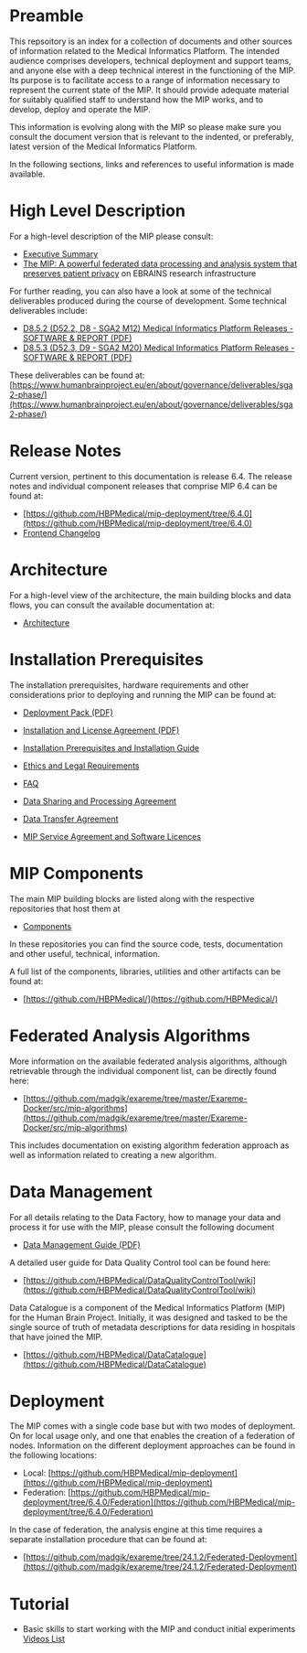 # Preamble

This repsoitory is an index for a collection of documents and other sources of information related to the Medical Informatics Platform. The intended audience comprises developers, technical deployment and support teams, and anyone else with a deep technical interest in the functioning of the MIP. Its purpose is to facilitate access to a range of information necessary to represent the current state of the MIP. It should provide adequate material for suitably qualified staff to understand how the MIP works, and to develop, deploy and operate the MIP.

This information is evolving along with the MIP so please make sure you consult the document version that is relevant to the indented, or preferably, latest version of the Medical Informatics Platform.

In the following sections, links and references to useful information is made available.

# High Level Description

For a high-level description of the MIP please consult:

- [Executive Summary](./deployment-pack/executive-summary.md)
- [The MIP: A powerful federated data processing and analysis system that preserves patient privacy](https://ebrains.eu/service/medical-informatics-platform/) on EBRAINS research infrastructure

For further reading, you can also have a look at some of the technical deliverables produced during the course of development. Some technical deliverables include:

- [D8.5.2 (D52.2, D8 - SGA2 M12) Μedical Informatics Platform Releases - SOFTWARE & REPORT (PDF)](https://sos-ch-dk-2.exo.io/public-website-production/filer_public/e0/1d/e01dd6b7-7223-4ecd-b7fb-468eab47a62e/d852_d522_d8_sga2_m12_accepted_190722.pdf)
- [D8.5.3 (D52.3, D9 - SGA2 M20) Μedical Informatics Platform Releases  -  SOFTWARE & REPORT (PDF)](https://sos-ch-dk-2.exo.io/public-website-production/filer_public/a6/97/a697ebed-cc74-463d-a4d5-c75e2b922c2b/d853_d523_d9_sga2_m20_accepted_200731.pdf)

These deliverables can be found at: [https://www.humanbrainproject.eu/en/about/governance/deliverables/sga2-phase/](https://www.humanbrainproject.eu/en/about/governance/deliverables/sga2-phase/)

# Release Notes

Current version, pertinent to this documentation is release 6.4. The release notes and individual component releases that comprise MIP 6.4 can be found at:

- [https://github.com/HBPMedical/mip-deployment/tree/6.4.0](https://github.com/HBPMedical/mip-deployment/tree/6.4.0)
- [Frontend Changelog](https://github.com/HBPMedical/portal-frontend/blob/main/CHANGELOG.md)

# Architecture

For a high-level view of the architecture, the main building blocks and data flows, you can consult the available documentation at:

- <a href="./Architecture.md">Architecture</a>

# Installation Prerequisites

The installation prerequisites, hardware requirements and other considerations prior to deploying and running the MIP can be found at:

- [Deployment Pack (PDF)](./docs/MIP_Executive_Summary_V02.00_7960b8432e.pdf)
- [Installation and License Agreement (PDF)](./docs/MIP_Installation_and_License_Agreement_-_V02.10_210c5d6538.pdf)
- [Installation Prerequisites and Installation Guide](./deployment-pack/install-prerequisites.md)
- [Ethics and Legal Requirements](./deployment-pack/ethics-legal.md)
- [FAQ](./deployment-pack/faq.md)


- [Data Sharing and Processing Agreement](./docs/Data_Sharing_and_Processing_Agreement_June2021_v2.pdf)
- [Data Transfer Agreement](./docs/DTA_EBRAINS_June2021_v2.pdf)
- [MIP Service Agreement and Software Licences](./docs/MIP_Service_Agreement_and_Software_Licenses_Dec21.pdf)

# MIP Components

The main MIP building blocks are listed along with the respective repositories that host them at

- <a href="./Components.md">Components</a>

In these repositories you can find the source code, tests, documentation and other useful, technical, information.

A full list of the components, libraries, utilities and other artifacts can be found at:

- [https://github.com/HBPMedical/](https://github.com/HBPMedical/)

# Federated Analysis Algorithms

More information on the available federated analysis algorithms, although retrievable through the individual component list, can be directly found here:

- [https://github.com/madgik/exareme/tree/master/Exareme-Docker/src/mip-algorithms](https://github.com/madgik/exareme/tree/master/Exareme-Docker/src/mip-algorithms)

This includes documentation on existing algorithm federation approach as well as information related to creating a new algorithm.

# Data Management

For all details relating to the Data Factory, how to manage your data and process it for use with the MIP, please consult the following document

- [Data Management Guide (PDF)](./docs/MIP_DATA_Management_Guideline_221221.pdf)

A detailed user guide for Data Quality Control tool can be found here:
 - [https://github.com/HBPMedical/DataQualityControlTool/wiki](https://github.com/HBPMedical/DataQualityControlTool/wiki)

Data Catalogue is a component of the Medical Informatics Platform (MIP) for the Human Brain Project. Initially, it was designed and tasked to be the single source of truth of metadata descriptions for data residing in hospitals that have joined the MIP.
 - [https://github.com/HBPMedical/DataCatalogue](https://github.com/HBPMedical/DataCatalogue)

# Deployment

The MIP comes with a single code base but with two modes of deployment. On for local usage only, and one that enables the creation of a federation of nodes. Information on the different deployment approaches can be found in the following locations:

- Local: [https://github.com/HBPMedical/mip-deployment](https://github.com/HBPMedical/mip-deployment)
- Federation: [https://github.com/HBPMedical/mip-deployment/tree/6.4.0/Federation](https://github.com/HBPMedical/mip-deployment/tree/6.4.0/Federation)

In the case of federation, the analysis engine at this time requires a separate installation procedure that can be found at:

- [https://github.com/madgik/exareme/tree/24.1.2/Federated-Deployment](https://github.com/madgik/exareme/tree/24.1.2/Federated-Deployment)

# Tutorial
- Basic skills to start working with the MIP and conduct initial experiments [Videos List](./video-tutorial.md)
